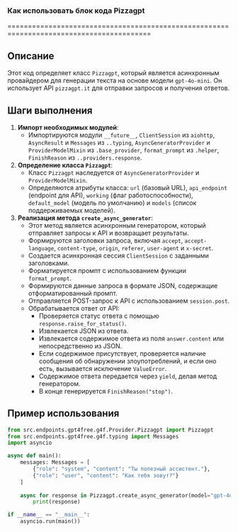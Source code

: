 ### Как использовать блок кода Pizzagpt
=========================================================================================

Описание
-------------------------
Этот код определяет класс `Pizzagpt`, который является асинхронным провайдером для генерации текста на основе модели `gpt-4o-mini`. Он использует API `pizzagpt.it` для отправки запросов и получения ответов.

Шаги выполнения
-------------------------
1. **Импорт необходимых модулей**:
   - Импортируются модули `__future__`, `ClientSession` из `aiohttp`, `AsyncResult` и `Messages` из `..typing`, `AsyncGeneratorProvider` и `ProviderModelMixin` из `.base_provider`, `format_prompt` из `.helper`, `FinishReason` из `..providers.response`.
2. **Определение класса `Pizzagpt`**:
   - Класс `Pizzagpt` наследуется от `AsyncGeneratorProvider` и `ProviderModelMixin`.
   - Определяются атрибуты класса: `url` (базовый URL), `api_endpoint` (endpoint для API), `working` (флаг работоспособности), `default_model` (модель по умолчанию) и `models` (список поддерживаемых моделей).
3. **Реализация метода `create_async_generator`**:
   - Этот метод является асинхронным генератором, который отправляет запросы к API и возвращает результаты.
   - Формируются заголовки запроса, включая `accept`, `accept-language`, `content-type`, `origin`, `referer`, `user-agent` и `x-secret`.
   - Создается асинхронная сессия `ClientSession` с заданными заголовками.
   - Форматируется промпт с использованием функции `format_prompt`.
   - Формируются данные запроса в формате JSON, содержащие отформатированный промпт.
   - Отправляется POST-запрос к API с использованием `session.post`.
   - Обрабатывается ответ от API:
     - Проверяется статус ответа с помощью `response.raise_for_status()`.
     - Извлекается JSON из ответа.
     - Извлекается содержимое ответа из поля `answer.content` или непосредственно из JSON.
     - Если содержимое присутствует, проверяется наличие сообщения об обнаружении злоупотреблений, и если оно есть, вызывается исключение `ValueError`.
     - Содержимое ответа передается через `yield`, делая метод генератором.
     - В конце генерируется `FinishReason("stop")`.

Пример использования
-------------------------

```python
from src.endpoints.gpt4free.g4f.Provider.Pizzagpt import Pizzagpt
from src.endpoints.gpt4free.g4f.typing import Messages
import asyncio

async def main():
    messages: Messages = [
        {"role": "system", "content": "Ты полезный ассистент."},
        {"role": "user", "content": "Как тебя зовут?"}
    ]
    
    async for response in Pizzagpt.create_async_generator(model="gpt-4o-mini", messages=messages):
        print(response)

if __name__ == "__main__":
    asyncio.run(main())